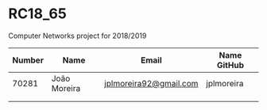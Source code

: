 # RC18_65
Computer Networks project for 2018/2019


|   Number   |          Name           |            Email            |   Name GitHub  |
| ---------- | ----------------------- | --------------------------- | -------------- |
| 70281	     | João Moreira            | jplmoreira92@gmail.com      | jplmoreira     |
|            |                         |                             |                |
|     	     |                         |                             |                |
